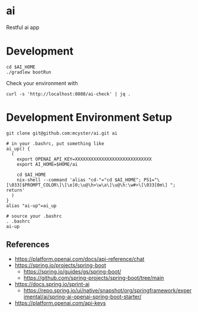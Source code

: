 # ai
Restful ai app


# Development

```
cd $AI_HOME
./gradlew bootRun
```

Check your environment with
```
curl -s 'http://localhost:8080/ai-check' | jq .
```

# Development Environment Setup

```
git clone git@github.com:mcyster/ai.git ai

# in your .bashrc, put something like
ai_up() {
  (
    export OPENAI_API_KEY=XXXXXXXXXXXXXXXXXXXXXXXXXXXXX
    export AI_HOME=$HOME/ai

    cd $AI_HOME
    nix-shell --command 'alias "cd-"="cd $AI_HOME"; PS1="\[\033[$PROMPT_COLOR\]\[\e]0;\u@\h>\w\a\]\u@\h:\w#>\[\033[0m\] "; return'
  )
}
alias "ai-up"=ai_up

# source your .bashrc
. .bashrc
ai-up
```

## References
- https://platform.openai.com/docs/api-reference/chat
- https://spring.io/projects/spring-boot
  - https://spring.io/guides/gs/spring-boot/
  - https://github.com/spring-projects/spring-boot/tree/main
- https://docs.spring.io/sprint-ai
  - https://repo.spring.io/ui/native/snapshot/org/springframework/experimental/ai/spring-ai-openai-spring-boot-starter/
- https://platform.openai.com/api-keys

